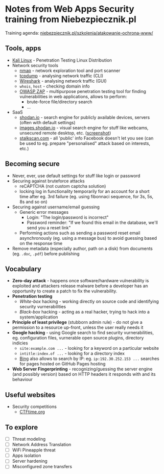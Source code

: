 # Notes from Web Apps Security training from Niebezpiecznik.pl
Training agenda: [niebezpiecznik.pl/szkolenia/atakowanie-ochrona-www/](https://niebezpiecznik.pl/szkolenia/atakowanie-ochrona-www/)

## Tools, apps
* [Kali Linux](https://www.kali.org/) - Penetration Testing Linux Distribution
* Network security tools
  * [nmap](https://nmap.org) - network exploration tool and port scanner
  * [tcpdump](https://danielmiessler.com/study/tcpdump) - analysing network traffic (CLI)
  * [Wireshark](https://www.wireshark.org) - analysing network traffic (GUI)
  * `whois`, `host` - checking domain info
  * [OWASP ZAP](https://www.owasp.org/index.php/OWASP_Zed_Attack_Proxy_Project) - multipurpose penetration testing tool for finding vulnerabilities in web applications, allows to perform:
    * brute-force file/directory search
    * ...
* SaaS
  * [shodan.io](https://www.shodan.io) - search engine for publicly available devices, servers (often with default settings)
  * [images.shodan.io](http://images.shodan.io) - visual search engine for stuff like webcams, unsecured remote desktop, etc. ([screenshot](https://pbs.twimg.com/media/CMFfQJ9UkAQvGVs.png))
  * [stalkscan.com](http://stalkscan.com) - all 'public' info Facebook doesn't let you see (can be used to eg. prepare "personalised" attack based on interests, etc.)

## Becoming secure
* Never, ever, use default settings for stuff like login or password
* Securing against bruteforce attacks
  * reCAPTCHA (not custom captcha solution)
  * locking log in functionality temporarily for an account for a short time after eg. 3rd failure (eg. using fibonnaci sequence, for 3s, 5s, 8s and so on)
* Securing against username/email guessing
  * Generic error messages
    * Login: "The login/password is incorrect"
    * Password reminder: "If we found this email in the database, we'll send you a reset link"
  * Performing actions such as sending a password reset email asynchronously (eg. using a message bus) to avoid guessing based on the response time
* Remove metadata (especially author, path on a disk) from documents (eg. `.doc`, `.pdf`) before publishing
  
## Vocabulary
* **Zero-day attack** - happens once software/hardware vulnerability is exploited and attackers release malware before a developer has an opportunity to create a patch to fix the vulnerability.
* **Penetration testing**
  * *White-box* hacking - working directly on source code and identifying security vurnerabilities
  * *Black-box* hacking - acting as a real hacker, trying to hack into a system/application
* **Principle of least privilege** (stubborn admin rule) - do not give a permission to a resource up-front, unless the user really needs it
* **Google hacking** - using Google search to find security vurnerabilities, eg. configuration files, vurnerable open source plugins, directory indicies
  * `site:example.com ...` - looking for a keyword on a particular website
  * `intitle:index.of ...` - looking for a directory index
  * [Bing](https://bing.com) also allows to search by IP: eg. `ip:192.30.252.153 ...` searches for pages hosted on GitHub Pages hosting
* **Web Server Fingerprinting** - recognizing/guessing the server engine (and possibly version) based on HTTP headers it responds with and its behaviour

## Useful websites
* Security competitions
  * [CTFtime.org](https://ctftime.org/)
  
## To explore
- [ ] Threat modeling
- [ ] Network Address Translation
- [ ] WiFi Pineapple threat
- [ ] Apps isolation
- [ ] Server hardening
- [ ] Misconfigured zone transfers
